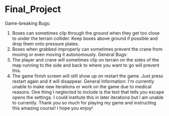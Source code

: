 # Final_Project
 Game-breaking Bugs:
 1. Boxes can sometimes clip through the ground when they get too close to under the terrain collider. Keep boxes above ground if possible and drop them onto pressure plates.
 2. Boxes when grabbed improperly can sometimes prevent the crane from moving or even moving it autonomously.
 General Bugs:
 1. The player and crane will sometimes clip on terrain on the sides of the map running to the side and back to where you want to go will prevent this.
 2. The game finish screen will still show up on restart the game. Just press restart again and it will disappear.
 General Information:
 I'm currently unable to make new iterations or work on the game due to medical reasons. One thing I neglected to include is the text that tells you escape opens the settings. I could institute this in later iterations but I am unable to currently.
 Thank you so much for playing my game and instructing this amazing course! I hope you enjoy!
